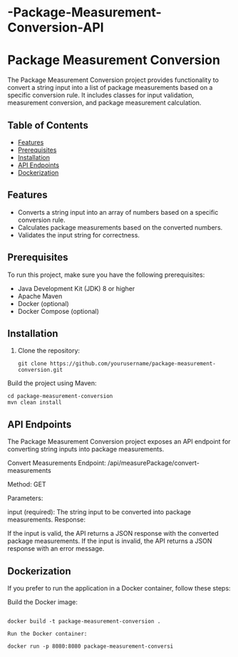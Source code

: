 # -Package-Measurement-Conversion-API
# Package Measurement Conversion

The Package Measurement Conversion project provides functionality to convert a string input into a list of package measurements based on a specific conversion rule. It includes classes for input validation, measurement conversion, and package measurement calculation.

## Table of Contents
- [Features](#features)
- [Prerequisites](#prerequisites)
- [Installation](#installation)
- [API Endpoints](#api-endpoints)
- [Dockerization](#dockerization)



## Features

- Converts a string input into an array of numbers based on a specific conversion rule.
- Calculates package measurements based on the converted numbers.
- Validates the input string for correctness.

## Prerequisites

To run this project, make sure you have the following prerequisites:

- Java Development Kit (JDK) 8 or higher
- Apache Maven
- Docker (optional)
- Docker Compose (optional)

## Installation

1. Clone the repository:

   ```shell
   git clone https://github.com/yourusername/package-measurement-conversion.git
Build the project using Maven:

    cd package-measurement-conversion
    mvn clean install
## API Endpoints
The Package Measurement Conversion project exposes an API endpoint for converting string inputs into package measurements.

Convert Measurements
Endpoint: /api/measurePackage/convert-measurements

Method: GET

Parameters:

input (required): The string input to be converted into package measurements.
Response:

If the input is valid, the API returns a JSON response with the converted package measurements.
If the input is invalid, the API returns a JSON response with an error message.

## Dockerization
If you prefer to run the application in a Docker container, follow these steps:

Build the Docker image:

```shell

docker build -t package-measurement-conversion .

Run the Docker container:

docker run -p 8080:8080 package-measurement-conversi